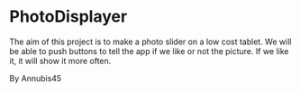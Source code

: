 # PhotoDisplayer

The aim of this project is to make a photo slider on a low cost tablet.
We will be able to push buttons to tell the app if we like or not the picture. 
If we like it, it will show it more often.

By Annubis45
